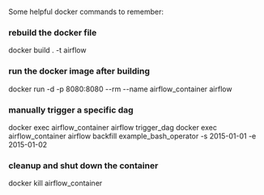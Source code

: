 Some helpful docker commands to remember:

### rebuild the docker file
docker build . -t airflow
    
### run the docker image after building
docker run -d -p 8080:8080 --rm --name airflow_container airflow

### manually trigger a specific dag
docker exec airflow_container airflow trigger_dag
docker exec airflow_container airflow backfill example_bash_operator -s 2015-01-01 -e 2015-01-02

### cleanup and shut down the container 
docker kill airflow_container